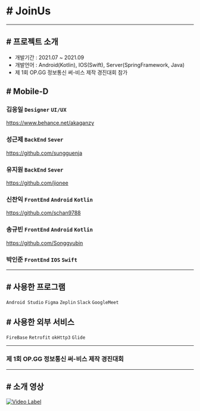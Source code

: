 # # JoinUs
*****
## # 프로젝트 소개
- 개발기간 : 2021.07 ~ 2021.09
- 개발언어 : Android(Kotlin), IOS(Swift), Server(SpringFramework, Java)
- 제 1회 OP.GG 정보통신 써-비스 제작 경진대회 참가
## # Mobile-D
### 김웅일 `Designer` `UI/UX`
https://www.behance.net/akaganzy
### 성근제 `BackEnd` `Sever`
https://github.com/sungguenja
### 유지원 `BackEnd` `Sever`
https://github.com/jionee
### 신찬익 `FrontEnd` `Android` `Kotlin`
https://github.com/schan9788
### 송규빈 `FrontEnd` `Android` `Kotlin`
https://github.com/Songgyubin
### 박인준 `FrontEnd` `IOS` `Swift`

*****
## # 사용한 프로그램
`Android Studio` `Figma` `Zeplin` `Slack` `GoogleMeet` 
## # 사용한 외부 서비스
`FireBase` `Retrofit` `okHttp3` `Glide` 
*****
### 제 1회 OP.GG 정보통신 써-비스 제작 경진대회

*****

## # 소개 영상

[![Video Label](http://img.youtube.com/vi/F0Czi8IJsdE/0.jpg)](https://youtu.be/F0Czi8IJsdE)
